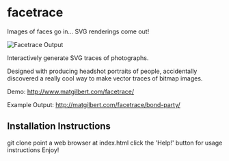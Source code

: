 # facetrace
Images of faces go in... SVG renderings come out!

![Facetrace Output](http://matgilbert.com/facetrace/bond-party/images/example.png)

Interactively generate SVG traces of photographs. 

Designed with producing headshot portraits of people, accidentally discovered a really cool way to make vector traces of bitmap images.

Demo:
http://www.matgilbert.com/facetrace/

Example Output:
http://matgilbert.com/facetrace/bond-party/

## Installation Instructions

git clone
point a web browser at index.html
click the 'Help!' button for usage instructions
Enjoy!
